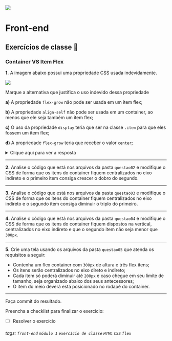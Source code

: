 ![](https://i.imgur.com/xG74tOh.png)

# Front-end

## Exercícios de classe 🏫

### Container VS Item Flex

**1.** A imagem abaixo possui uma propriedade CSS usada indevidamente.

![](https://i.imgur.com/pYMfeYj.png)

Marque a alternativa que justifica o uso indevido dessa propriedade

**a)** A propriedade `flex-grow` não pode ser usada em um item flex;

**b)** A propriedade `align-self` não pode ser usada em um container, ao menos que ele seja também um item flex;

**c)** O uso da propriedade `display` teria que ser na classe `.item` para que eles fossem um item flex;

**d)** A propriedade `flex-grow` teria que receber o valor `center`;

<details>
    <summary>Clique aqui para ver a resposta</summary>         <b>Letra B</b>. Para que a propriedade <code>align-self</code> possa ser usada ela precisa ser aplicada dentro de elementos que possuam <code>display:flex;</code>, ou seja, em containers flex.
</details>

---

**2.** Analise o código que está nos arquivos da pasta `questao02` e modifique o CSS de forma que os itens do container fiquem centralizados no eixo indireto e o primeiro item consiga crescer o dobro do segundo.

---

**3.** Analise o código que está nos arquivos da pasta `questao03` e modifique o CSS de forma que os itens do container fiquem centralizados no eixo indireto e o segundo item consiga diminuir o triplo do primeiro.

---

**4.** Analise o código que está nos arquivos da pasta `questao04` e modifique o CSS de forma que os itens do container fiquem dispostos na vertical, centralizados no eixo indireto e que o segundo item não seja menor que `300px`.

---

**5.** Crie uma tela usando os arquivos da pasta `questao05` que atenda os requisitos a seguir:

- Contenha um flex container com `300px` de altura e três flex itens;
- Os itens serão centralizados no eixo direto e indireto;
- Cada item só poderá diminuir até `200px` e caso chegue em seu limite de tamanho, seja organizado abaixo dos seus antecessores;
- O item do meio deverá está posicionado no rodapé do container.

---

Faça commit do resultado.

Preencha a checklist para finalizar o exercício:

- [ ] Resolver o exercício

###### tags: `front-end` `módulo 1` `exercício de classe` `HTML` `CSS` `flex`

